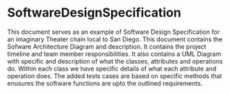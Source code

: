 # SoftwareDesignSpecification

This document serves as an example of Software Design Specification for an imaginary Theater chain local to San Diego.
This document contains the Sofware Architecture Diagram and description.
It contains the project timeline and team member responsibilities.
It also contains a UML Diagram with specific and description  of what the classes, attributes and operations do. 
Within each class we have specific details of what each attribute and operation does.
The added tests cases are based on specific methods that enusures the software functions are upto the outlined requirements.
